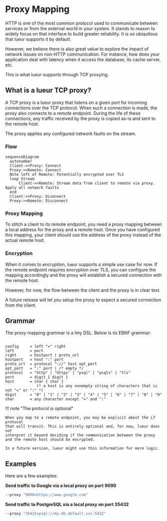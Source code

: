 # Proxy Mapping

HTTP is one of the most common protocol used to communicate between services
or from the external world in your system. It stands to reason to widely focus
on that interface to build greater reliability. It is so ubiquitous that lueur
supports it by default.

However, we believe there is also great value to explore the impact of network
issues on non-HTTP communication. For instance, how does your application deal
with latency when it access the database, its cache server, etc.

This is what lueur supports through TCP proxying.

## What is a lueur TCP proxy?

A TCP proxy is a lueur proxy that listens on a given port for incoming
connections over the TCP protocol. When such a connection is made, the proxy
also connects to a remote endpoint. During the life of these connections, any
traffic received by the proxy is copied as-is and sent to the remote host.

The proxy applies any configured network faults on the stream.

### Flow

``` mermaid
sequenceDiagram
  autonumber
  Client->>Proxy: Connect
  Proxy->>Remote: Connect
  Note left of Remote: Potentially encrypted over TLS
  loop Stream
      Client->>Remote: Stream data from client to remote via proxy. Apply all network faults
  end
  Client->>Proxy: Disonnect
  Proxy->>Remote: Disconnect
```

### Proxy Mapping

To stitch a client to its remote endpoint, you need a proxy mapping between
a local address for the proxy and a remote host. Once you have configured this
mapping, your client should use the address of the proxy instead of the
actual remote host.


### Encryption

When it comes to encryption, lueur supports a simple use case for now. If the
remote endpoint requires encryption over TLS, you can configure the mapping
accordingly and the proxy will establish a secured connection with the remote
host.

However, for now, the flow between the client and the proxy is in clear text.

A future release will let you setup the proxy to expect a secured connection
from the client.

## Grammar

The proxy mapping grammar is a tiny DSL. Below is its EBNF grammar:

```ebnf

config     = left "=" right
left       = port
right      = hostport | proto_url
hostport   = host ":" port
proto_url  = protocol "://" host opt_port
opt_port   = ":" port | /* empty */
protocol   = "http" | "https" | "psql" | "psqls" | "tls"
port       = digit { digit }
host       = char { char }
              (* a host is any nonempty string of characters that is not "=" or ":" *)
digit      = "0" | "1" | "2" | "3" | "4" | "5" | "6" | "7" | "8" | "9"
char       = any character except "=" and ":"
```

!!! note "The protocol is optional"

    When you map to a remote endpoint, you may be explicit about the L7 protocol
    that will transit. This is entirely optional and, for now, lueur does not
    interpret it beyond deciding if the communication between the proxy
    and the remote host should be encrypted.

    In a future version, lueur might use this information for more logic.

## Examples

Here are a few examples:

**Send traffic to Google via a local proxy on port 9090**

```bash
--proxy "9090=https://www.google.com"
```

**Send traffic to PostgreSQL via a local proxy on port 35432**

```bash
--proxy "35432=psql://my-db.default.svc:5432"
```
